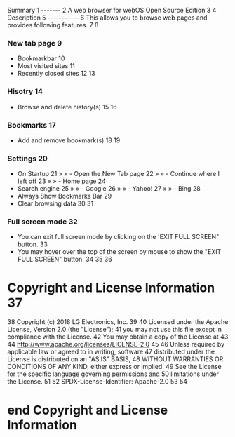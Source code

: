 Summary	1
-------	2
A web browser for webOS Open Source Edition	3
4
Description	5
-----------	6
This allows you to browse web pages and provides following features.	7
8
### New tab page 	9
- Bookmarkbar	10
- Most visited sites	11
- Recently closed sites	12
13
### Hisotry 	14
- Browse and delete history(s)	15
16
### Bookmarks 	17
- Add and remove bookmark(s)	18
19
### Settings 	20
- On Startup	21
»       »       - Open the New Tab page	22
»       »       - Continue where I left off	23
»       »       - Home page	24
- Search engine	25
»       »       - Google	26
»       »       - Yahoo!	27
»       »       - Bing	28
- Always Show Bookmarks Bar	29
- Clear browsing data	30
31
### Full screen mode 	32
- You can exit full screen mode by clicking on the 'EXIT FULL SCREEN" button.	33
- You may hover over the top of the screen by mouse to show the "EXIT FULL SCREEN" button.	34
35
36
# Copyright and License Information	37
38
Copyright (c) 2018 LG Electronics, Inc.	39
40
			Licensed under the Apache License, Version 2.0 (the "License");	41
you may not use this file except in compliance with the License.	42
You may obtain a copy of the License at	43
44
http://www.apache.org/licenses/LICENSE-2.0	45
46
Unless required by applicable law or agreed to in writing, software	47
distributed under the License is distributed on an "AS IS" BASIS,	48
WITHOUT WARRANTIES OR CONDITIONS OF ANY KIND, either express or implied.	49
See the License for the specific language governing permissions and	50
limitations under the License.	51
52
SPDX-License-Identifier: Apache-2.0	53
54
# end Copyright and License Information
